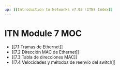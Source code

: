 ```yaml
---
up: [[Introduction to Networks v7.02 (ITN) Index]]
---
```

# ITN Module 7 MOC

- [[7.1 Tramas de Ethernet]]
- [[7.2 Dirección MAC de Ethernet]]
- [[7.3 Tabla de direcciones MAC]]
- [[7.4 Velocidades y métodos de reenvío del switch]]